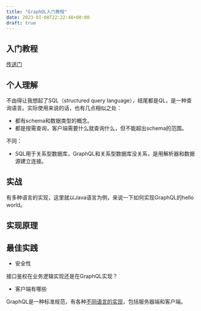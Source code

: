 ```yaml
---
title: "GraphQL入门教程"
date: 2023-01-08T22:22:48+08:00
draft: true
---
```


## 入门教程

[传送门](https://www.graphql-java.com/tutorials/getting-started-with-spring-boot/)

## 个人理解

不由得让我想起了SQL（structured query language），结尾都是QL，是一种查询语言。实际使用来说的话，也有几点相似之处：
- 都有schema和数据类型的概念。
- 都是按需查询，客户端需要什么就查询什么，但不能超出schema的范围。

不同：
- SQL用于关系型数据库，GraphQL和关系型数据库没关系，是用解析器和数据源建立连接。

## 实战

有多种语言的实现，这里就以Java语言为例，来说一下如何实现GraphQL的hello world。



## 实现原理


## 最佳实践

- 安全性

接口鉴权在业务逻辑实现还是在GraphQL实现？

- 客户端有哪些

GraphQL是一种标准规范，有各种[不同语言的实现](https://graphql.cn/code/)，包括服务器端和客户端。